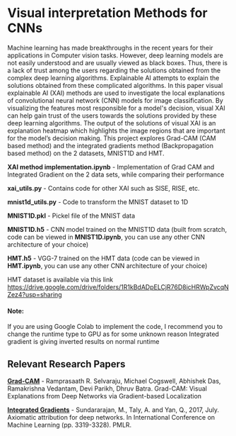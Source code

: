 # Visual interpretation Methods for CNNs

Machine learning has made breakthroughs in the recent years for their applications in Computer vision tasks. However, deep learning models are not easily understood and are usually viewed as black boxes. Thus, there is a lack of trust among the users regarding the solutions obtained from the complex deep learning algorithms. Explainable AI attempts to explain the solutions obtained from these complicated algorithms. In this paper visual explainable AI (XAI) methods are used to investigate the local explanations of convolutional neural network (CNN) models for image classification. By visualizing the features most responsible for a model's decision, visual XAI can help gain trust of the users towards the solutions provided by these deep learning algorithms. The output of the solutions of visual XAI is an explanation heatmap which highlights the image regions that are important for the model’s decision making. This project explores Grad-CAM (CAM based method) and the integrated gradients method (Backpropagation based method) on the 2 datasets, MNIST1D and HMT.

**XAI method implementation.ipynb** - Implementation of Grad CAM and Integrated Gradient on the 2 data sets, while comparing their performance

**xai_utils.py** - Contains code for other XAI such as SISE, RISE, etc.

**mnist1d_utils.py** - Code to transform the MNIST dataset to 1D 

**MNIST1D.pkl** - Pickel file of the MNIST data

**MNIST1D.h5** - CNN model trained on the MNIST1D data (built from scratch, code can be viewed in **MNIST1D.ipynb**, you can use any other CNN architecture of your choice)

**HMT.h5** - VGG-7 trained on the HMT data (code can be viewed in **HMT.ipynb**, you can use any other CNN architecture of your choice)

HMT dataset is available via this link https://drive.google.com/drive/folders/1R1kBdADpELCjR76D8icHRWpZvcqNZez4?usp=sharing

#### Note:

If you are using Google Colab to implement the code, I recommend you to change the runtime type to GPU as for some unknown reason Integrated gradient is giving inverted results on normal runtime

## Relevant Research Papers

**[Grad-CAM][Grad-CAM]** - Ramprasaath R. Selvaraju, Michael Cogswell, Abhishek Das, Ramakrishna Vedantam, Devi Parikh, Dhruv Batra. Grad-CAM: Visual Explanations from Deep Networks via Gradient-based Localization

**[Integrated Gradients][Integrated Gradients]** - Sundararajan, M., Taly, A. and Yan, Q., 2017, July. Axiomatic attribution for deep networks. In International Conference on Machine Learning (pp. 3319-3328). PMLR.


[Grad-CAM]: https://arxiv.org/pdf/1610.02391.pdf
[Integrated Gradients]: https://arxiv.org/pdf/1703.01365.pdf
